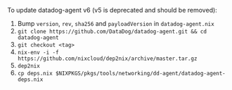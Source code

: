 To update datadog-agent v6 (v5 is deprecated and should be removed):

1. Bump `version`, `rev`, `sha256` and `payloadVersion` in `datadog-agent.nix`
2. `git clone https://github.com/DataDog/datadog-agent.git && cd datadog-agent`
3. `git checkout <tag>`
4. `nix-env -i -f https://github.com/nixcloud/dep2nix/archive/master.tar.gz`
5. `dep2nix`
6. `cp deps.nix $NIXPKGS/pkgs/tools/networking/dd-agent/datadog-agent-deps.nix`

